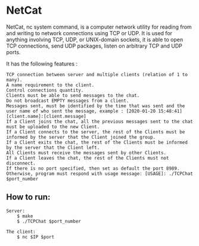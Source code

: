 # NetCat
NetCat, nc system command, is a computer network utility for reading from and writing to network connections using TCP or UDP. It is used for anything involving TCP, UDP, or UNIX-domain sockets, it is able to open TCP connections, send UDP packages, listen on arbitrary TCP and UDP ports.

 It has the following features :

    TCP connection between server and multiple clients (relation of 1 to many).
    A name requirement to the client.
    Control connections quantity.
    Clients must be able to send messages to the chat.
    Do not broadcast EMPTY messages from a client.
    Messages sent, must be identified by the time that was sent and the user name of who sent the message, example : [2020-01-20 15:48:41][client.name]:[client.message]
    If a Client joins the chat, all the previous messages sent to the chat must be uploaded to the new Client.
    If a Client connects to the server, the rest of the Clients must be informed by the server that the Client joined the group.
    If a Client exits the chat, the rest of the Clients must be informed by the server that the Client left.
    All Clients must receive the messages sent by other Clients.
    If a Client leaves the chat, the rest of the Clients must not disconnect.
    If there is no port specified, then set as default the port 8989. Otherwise, program must respond with usage message: [USAGE]: ./TCPChat $port_number

## How to run:
    Server:
        $ make 
        $ ./TCPChat $port_number

    The client:
        $ nc $IP $port

